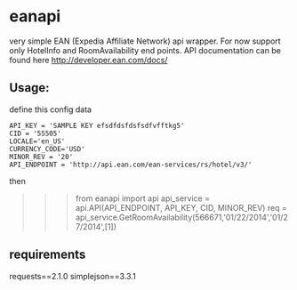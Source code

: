 eanapi
======

very simple EAN (Expedia Affiliate Network)  api wrapper. For now support only HotelInfo and RoomAvailability end points. API documentation can be found here http://developer.ean.com/docs/

Usage:
-------

define this config data 

    API_KEY = 'SAMPLE KEY efsdfdsfdsfsdfvfftkg5' 
    CID = '55505' 
    LOCALE='en_US' 
    CURRENCY_CODE='USD' 
    MINOR_REV = '20' 
    API_ENDPOINT = 'http://api.ean.com/ean-services/rs/hotel/v3/'

then

  >>> from eanapi import api
  >>> api_service = api.API(API_ENDPOINT, API_KEY, CID, MINOR_REV)
  >>> req = api_service.GetRoomAvailability(566671,'01/22/2014','01/27/2014',[1])
  <Response >





requirements
------------

requests==2.1.0
simplejson==3.3.1
